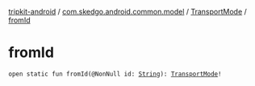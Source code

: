 [tripkit-android](../../index.md) / [com.skedgo.android.common.model](../index.md) / [TransportMode](index.md) / [fromId](./from-id.md)

# fromId

`open static fun fromId(@NonNull id: `[`String`](https://kotlinlang.org/api/latest/jvm/stdlib/kotlin/-string/index.html)`): `[`TransportMode`](index.md)`!`